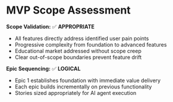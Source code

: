 # MVP Scope Assessment

**Scope Validation:** ✅ **APPROPRIATE**
- All features directly address identified user pain points
- Progressive complexity from foundation to advanced features
- Educational market addressed without scope creep
- Clear out-of-scope boundaries prevent feature drift

**Epic Sequencing:** ✅ **LOGICAL**
- Epic 1 establishes foundation with immediate value delivery
- Each epic builds incrementally on previous functionality
- Stories sized appropriately for AI agent execution
